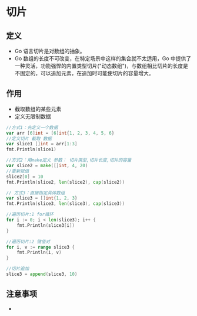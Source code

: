 # 切片

## 定义
+ Go 语言切片是对数组的抽象。
+ Go 数组的长度不可改变，在特定场景中这样的集合就不太适用，Go 中提供了一种灵活，功能强悍的内置类型切片("动态数组")，与数组相比切片的长度是不固定的，可以追加元素，在追加时可能使切片的容量增大。

## 作用
+ 截取数组的某些元素
+ 定义无限制数据

```go
//方式1：先定义一个数据
var arr [6]int = [6]int{1, 2, 3, 4, 5, 6}
//定义切片 截取 数据
var slice1 []int = arr[1:3]
fmt.Println(slice1)

//方式2：用make定义 参数： 切片类型,切片长度,切片的容量
var slice2 = make([]int, 4, 20)
//重新赋值
slice2[0] = 10
fmt.Println(slice2, len(slice2), cap(slice2))

// 方式3：直接指定具体数组
var slice3 = []int{1, 2, 3}
fmt.Println(slice3, len(slice3), cap(slice3))

//遍历切片:1 for循环
for i := 0; i < len(slice3); i++ {
    fmt.Println(slice3[i])
}

//遍历切片:2 键值对
for i, v := range slice3 {
    fmt.Println(i, v)
}

//切片追加
slice3 = append(slice3, 10)
```

## 注意事项
+ 
